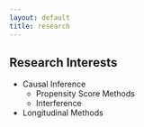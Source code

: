 ```yaml
---
layout: default
title: research
---
```

## Research Interests

+ Causal Inference
	+ Propensity Score Methods
	+ Interference
+ Longitudinal Methods

